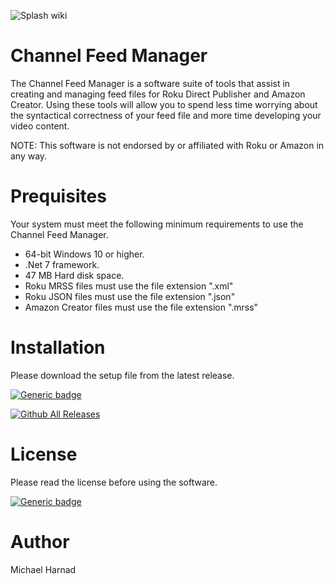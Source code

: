 ![Splash wiki](https://user-images.githubusercontent.com/34550407/227335871-298e49c3-1d51-4989-9d7b-c008d017d5b9.jpg)

# Channel Feed Manager

The Channel Feed Manager is a software suite of tools that assist in creating and managing feed files for Roku Direct Publisher and Amazon Creator.  Using these tools will allow you to spend less time worrying about the syntactical correctness of your feed file and more time developing your video content.

NOTE: This software is not endorsed by or affiliated with Roku or Amazon in any way.

# Prequisites

Your system must meet the following minimum requirements to use the Channel Feed Manager.

* 64-bit Windows 10 or higher.
* .Net 7 framework.
* 47 MB Hard disk space.
* Roku MRSS files must use the file extension ".xml"
* Roku JSON files must use the file extension ".json"
* Amazon Creator files must use the file extension ".mrss"

# Installation

Please download the setup file from the latest release.

[![Generic badge](https://img.shields.io/badge/Download-Latest-blue.svg)](https://github.com/rrirower/Channel-Feed-Manager/releases/latest)

[![Github All Releases](https://img.shields.io/github/downloads/rrirower/Channel-Feed-Manager/total.svg)](https://github.com/rrirower/Channel-Feed-Manager/releases/latest)

# License
Please read the license before using the software.

[![Generic badge](https://img.shields.io/badge/License-EULA-blue.svg)](https://github.com/rrirower/channel-feed-manager/blob/master/LICENSE.md)

# Author
Michael Harnad

